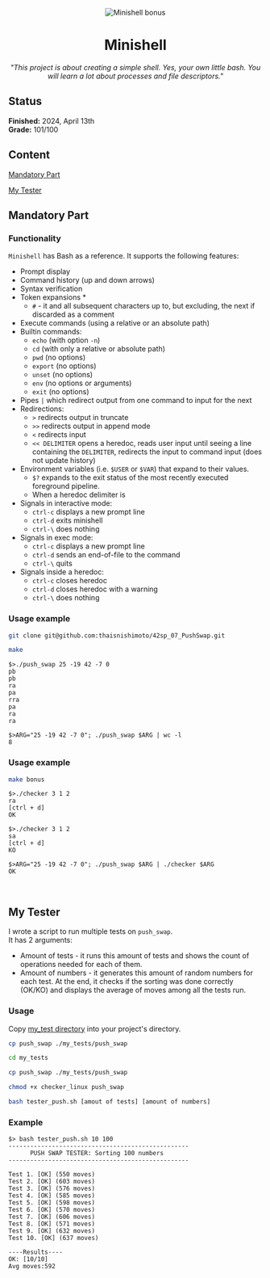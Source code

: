 <p align="center">
  <img src="https://github.com/thaisnishimoto/42-project-badges/blob/main/badges/minishellm.png" alt="Minishell bonus"/>
</p>

<h1 align=center>
	<b>Minishell</b>
</h1>

<p align="center"><i>"This project is about creating a simple shell. Yes, your own little bash. You will learn a lot about processes and file descriptors."</i></p>  

<h2>
 Status
</h2>

**Finished:**  2024, April 13th <br>
**Grade:** 101/100

<h2>
Content
</h2>

[Mandatory Part](https://github.com/thaisnishimoto/42sp_07_PushSwap#about-the-project---mandatory-part)

[My Tester](https://github.com/thaisnishimoto/42sp_07_PushSwap#my-tester)

<h2>
Mandatory Part
</h2>

### Functionality
`Minishell` has Bash as a reference. It supports the following features: <be>
* Prompt display
* Command history (up and down arrows)
* Syntax verification
* Token expansions
  *
  * `#` - it and all subsequent characters up to, but excluding, the next <newline> if discarded as a comment
* Execute commands (using a relative or an absolute path)
* Builtin commands:
  * `echo` (with option `-n`)
  * `cd` (with only a relative or absolute path)
  * `pwd` (no options)
  * `export` (no options)
  * `unset` (no options)
  * `env` (no options or arguments)
  * `exit` (no options) 
* Pipes `|` which redirect output from one command to input for the next
* Redirections:
  * `>` redirects output in truncate
  * `>>` redirects output in append mode
  * `<` redirects input
  * `<< DELIMITER` opens a heredoc, reads user input until seeing a line containing the `DELIMITER`, redirects the input to command input (does not update history)
* Environment variables (i.e. `$USER` or `$VAR`) that expand to their values.
  * `$?` expands to the exit status of the most recently executed foreground pipeline.
  * When a heredoc delimiter is 
* Signals in interactive mode:
  * `ctrl-c` displays a new prompt line
  * `ctrl-d` exits minishell
  * `ctrl-\` does nothing
* Signals in exec mode:
  * `ctrl-c` displays a new prompt line
  * `ctrl-d` sends an end-of-file to the command
  * `ctrl-\` quits
* Signals inside a heredoc:
  * `ctrl-c` closes heredoc
  * `ctrl-d` closes heredoc with a warning
  * `ctrl-\` does nothing

### Usage example

```sh
git clone git@github.com:thaisnishimoto/42sp_07_PushSwap.git
```
```sh
make
```
```
$>./push_swap 25 -19 42 -7 0
pb
pb
ra
pa
rra
pa
ra
ra

$>ARG="25 -19 42 -7 0"; ./push_swap $ARG | wc -l
8
```

### Usage example

```sh
make bonus
```
```
$>./checker 3 1 2
ra
[ctrl + d]
OK

$>./checker 3 1 2
sa
[ctrl + d]
KO

$>ARG="25 -19 42 -7 0"; ./push_swap $ARG | ./checker $ARG
OK
```

<br>
<h2>
My Tester
</h2>

I wrote a script to run multiple tests on `push_swap`. <br>
It has 2 arguments:
* Amount of tests - it runs this amount of tests and shows the count of operations needed for each of them.
* Amount of numbers - it generates this amount of random numbers for each test. 
At the end, it checks if the sorting was done correctly (OK/KO) and displays the average of moves among all the tests run.

### Usage

Copy [my_test directory](https://github.com/thaisnishimoto/42sp_07_PushSwap/tree/master/my_tests) into your project's directory.
```sh
cp push_swap ./my_tests/push_swap
```
```sh
cd my_tests
```
```sh
cp push_swap ./my_tests/push_swap
```
```sh
chmod +x checker_linux push_swap
```
```sh
bash tester_push.sh [amout of tests] [amount of numbers]
```

### Example
```
$> bash tester_push.sh 10 100
--------------------------------------------------
      PUSH SWAP TESTER: Sorting 100 numbers
--------------------------------------------------

Test 1. [OK] (550 moves) 
Test 2. [OK] (603 moves) 
Test 3. [OK] (576 moves) 
Test 4. [OK] (585 moves) 
Test 5. [OK] (598 moves) 
Test 6. [OK] (570 moves) 
Test 7. [OK] (606 moves) 
Test 8. [OK] (571 moves) 
Test 9. [OK] (632 moves) 
Test 10. [OK] (637 moves) 

----Results----
OK: [10/10]
Avg moves:592
```
